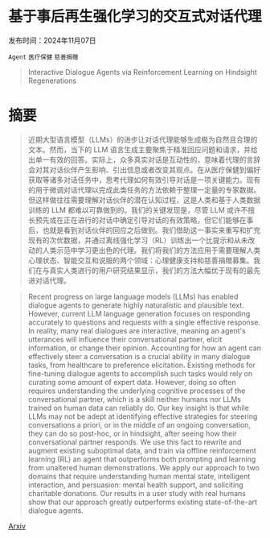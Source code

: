 # 基于事后再生强化学习的交互式对话代理

发布时间：2024年11月07日

`Agent` `医疗保健` `慈善捐赠`

> Interactive Dialogue Agents via Reinforcement Learning on Hindsight Regenerations

# 摘要

> 近期大型语言模型（LLMs）的进步让对话代理能够生成极为自然且合理的文本。然而，当下的 LLM 语言生成主要聚焦于精准回应问题和请求，并给出单一有效的回答。实际上，众多真实对话是互动性的，意味着代理的言辞会对其对话伙伴产生影响、引出信息或者改变其观点。在从医疗保健到偏好获取等诸多对话任务中，思考代理如何有效引导对话是一项关键能力。现有的用于微调对话代理以完成此类任务的方法依赖于整理一定量的专家数据。但这样做往往需要理解对话伙伴的潜在认知过程，这是人类和基于人类数据训练的 LLM 都难以可靠做到的。我们的关键发现是，尽管 LLM 或许不擅长预先或在正在进行的对话中确定引导对话的有效策略，但它们能够在事后，也就是看到对话伙伴的回应之后做到。我们借助这一事实来重写和扩充现有的次优数据，并通过离线强化学习（RL）训练出一个比提示和从未改动的人类示范中学习更出色的代理。我们将我们的方法应用于需要理解人类心理状态、智能交互和说服的两个领域：心理健康支持和慈善捐赠募集。我们在与真实人类进行的用户研究结果显示，我们的方法大幅优于现有的最先进对话代理。

> Recent progress on large language models (LLMs) has enabled dialogue agents to generate highly naturalistic and plausible text. However, current LLM language generation focuses on responding accurately to questions and requests with a single effective response. In reality, many real dialogues are interactive, meaning an agent's utterances will influence their conversational partner, elicit information, or change their opinion. Accounting for how an agent can effectively steer a conversation is a crucial ability in many dialogue tasks, from healthcare to preference elicitation. Existing methods for fine-tuning dialogue agents to accomplish such tasks would rely on curating some amount of expert data. However, doing so often requires understanding the underlying cognitive processes of the conversational partner, which is a skill neither humans nor LLMs trained on human data can reliably do. Our key insight is that while LLMs may not be adept at identifying effective strategies for steering conversations a priori, or in the middle of an ongoing conversation, they can do so post-hoc, or in hindsight, after seeing how their conversational partner responds. We use this fact to rewrite and augment existing suboptimal data, and train via offline reinforcement learning (RL) an agent that outperforms both prompting and learning from unaltered human demonstrations. We apply our approach to two domains that require understanding human mental state, intelligent interaction, and persuasion: mental health support, and soliciting charitable donations. Our results in a user study with real humans show that our approach greatly outperforms existing state-of-the-art dialogue agents.

[Arxiv](https://arxiv.org/abs/2411.05194)